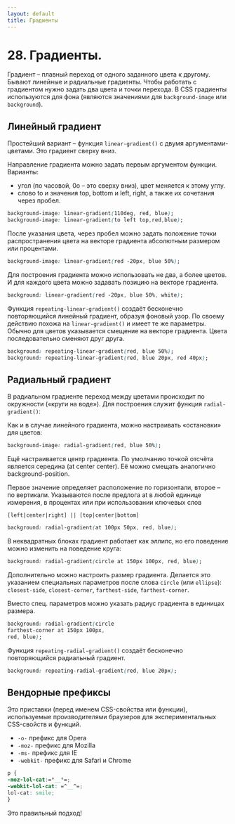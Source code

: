 ```yaml
---
layout: default
title: Градиенты
---
```


# 28. Градиенты.

Градиент – плавный переход от одного заданного цвета к другому. Бывают линейные и радиальные градиенты. Чтобы работать с градиентом нужно задать два цвета и точки перехода. В CSS градиенты используются для фона (являются значениями для `background-image` или `background`).


## Линейный градиент

Простейший вариант – функция `linear-gradient()` с двумя аргументами-цветами. Это градиент сверху вниз.

Направление градиента можно задать первым аргументом функции. Варианты:

* угол (по часовой, 0о – это сверху вниз), цвет меняется к этому углу.
* слово to и значения top, bottom и left, right, а также их сочетания через пробел.

```css
background-image: linear-gradient(110deg, red, blue);
background-image: linear-gradient(to left top,red,blue);
```

После указания цвета, через пробел можно задать положение точки распространения цвета на векторе градиента абсолютным размером или процентами.

```css
background-image: linear-gradient(red -20px, blue 50%);
```

Для построения градиента можно использовать не два, а более цветов. И для каждого цвета можно задавать позицию на векторе градиента.

```css
background: linear-gradient(red -20px, blue 50%, white);
```

Функция `repeating-linear-gradient()` создаёт бесконечно повторяющийся линейный градиент, образуя фоновый узор. По своему действию похожа на `linear-gradient()` и имеет те же параметры. Обычно для цветов указывается смещение на векторе градиента. Цвета последовательно сменяют друг друга.

```css
background: repeating-linear-gradient(red, blue 50%);
background: repeating-linear-gradient(red, blue 20px, red 40px);
```

## Радиальный градиент


В радиальном градиенте переход между цветами происходит по окружности («круги на воде»). Для построения служит функция `radial-gradient()`:

Как и в случае линейного градиента, можно настраивать «остановки» для цветов:

```css
background-image: radial-gradient(red, blue 50%);
```

Ещё настраивается центр градиента. По умолчанию точкой отсчёта является середина (at center center). Её можно смещать аналогично background-position.

Первое значение определяет расположение по горизонтали, второе – по вертикали. Указываются после предлога at в любой единице измерения, в процентах или при использовании ключевых слов

`[left|center|right] || [top|center|bottom]`

```css
background: radial-gradient(at 100px 50px, red, blue);
```

В неквадратных блоках градиент работает как эллипс, но его поведение можно изменить на поведение круга:

```css
background: radial-gradient(circle at 150px 100px, red, blue);
```

Дополнительно можно настроить размер градиента. Делается это указанием специальных параметров после слова `circle` (или `ellipse`): `closest-side`, `closest-corner`, `farthest-side`, `farthest-corner`.

Вместо спец. параметров можно указать радиус градиента в единицах размера.

```css
background: radial-gradient(circle
farthest-corner at 150px 100px,
red, blue);
```

Функция `repeating-radial-gradient()` создаёт бесконечно повторяющийся радиальный градиент.

```css
background: repeating-radial-gradient(red, blue 20px);
```

## Вендорные префиксы

Это приставки (перед именем CSS-свойства или функции), используемые производителями браузеров для экспериментальных CSS-свойств и функций.

* `-o-` префикс для Opera
* `-moz-` префикс для Mozilla
* `-ms-` префикс для IE
* `-webkit-` префикс для Safari и Chrome

```css
p {
-moz-lol-cat:=°__°=;
-webkit-lol-cat: =^__^=;
lol-cat: smile;
}
```

Это правильный подход!